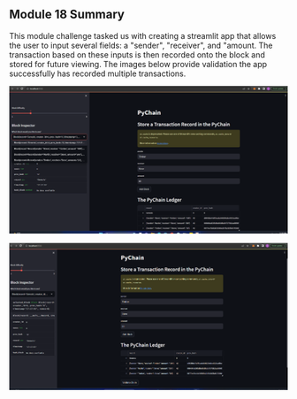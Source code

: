 ## Module 18 Summary

This module challenge tasked us with creating a streamlit app that allows the user to input several fields: a "sender", "receiver", and "amount. The transaction based on these inputs is then recorded onto the block and stored for future viewing. The images below provide validation the app successfully has recorded multiple transactions.

![Block Inspector](Block%20Inspector%20Image.png)

![Validation](Module%2018%20Validation%20Image.png)

